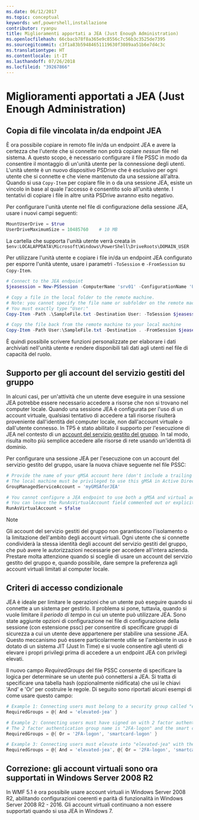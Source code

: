 ```yaml
---
ms.date: 06/12/2017
ms.topic: conceptual
keywords: wmf,powershell,installazione
contributor: ryanpu
title: Miglioramenti apportati a JEA (Just Enough Administration)
ms.openlocfilehash: 66cbacb78f8a365e9c8556c7c56b3c3525de7395
ms.sourcegitcommit: c3f1a83b59484651119630f3089aa51b6e7d4c3c
ms.translationtype: HT
ms.contentlocale: it-IT
ms.lasthandoff: 07/26/2018
ms.locfileid: "39267866"
---
```

# <a name="improvements-to-just-enough-administration-jea"></a>Miglioramenti apportati a JEA (Just Enough Administration)

## <a name="constrained-file-copy-tofrom-jea-endpoints"></a>Copia di file vincolata in/da endpoint JEA

È ora possibile copiare in remoto file in/da un endpoint JEA e avere la certezza che l'utente che si connette non potrà copiare *nessun* file nel sistema. A questo scopo, è necessario configurare il file PSSC in modo da consentire il montaggio di un'unità utente per la connessione degli utenti. L'unità utente è un nuovo dispositivo PSDrive che è esclusivo per ogni utente che si connette e che viene mantenuto da una sessione all'altra. Quando si usa `Copy-Item` per copiare file in o da una sessione JEA, esiste un vincolo in base al quale l'accesso è consentito solo all'unità utente. I tentativi di copiare i file in altre unità PSDrive avranno esito negativo.

Per configurare l'unità utente nel file di configurazione della sessione JEA, usare i nuovi campi seguenti:

```powershell
MountUserDrive = $true
UserDriveMaximumSize = 10485760    # 10 MB
```

La cartella che supporta l'unità utente verrà creata in `$env:LOCALAPPDATA\Microsoft\Windows\PowerShell\DriveRoots\DOMAIN_USER`

Per utilizzare l'unità utente e copiare i file in/da un endpoint JEA configurato per esporre l'unità utente, usare i parametri `-ToSession` e `-FromSession` su `Copy-Item`.

```powershell
# Connect to the JEA endpoint
$jeasession = New-PSSession -ComputerName 'srv01' -ConfigurationName 'UserDemo'

# Copy a file in the local folder to the remote machine.
# Note: you cannot specify the file name or subfolder on the remote machine.
# You must exactly type "User:"
Copy-Item -Path .\SampleFile.txt -Destination User: -ToSession $jeasession

# Copy the file back from the remote machine to your local machine
Copy-Item -Path User:\SampleFile.txt -Destination . -FromSession $jeasession
```

È quindi possibile scrivere funzioni personalizzate per elaborare i dati archiviati nell'unità utente e rendere disponibili tali dati agli utenti nel file di capacità del ruolo.

## <a name="support-for-group-managed-service-accounts"></a>Supporto per gli account del servizio gestiti del gruppo

In alcuni casi, per un'attività che un utente deve eseguire in una sessione JEA potrebbe essere necessario accedere a risorse che non si trovano nel computer locale. Quando una sessione JEA è configurata per l'uso di un account virtuale, qualsiasi tentativo di accedere a tali risorse risulterà proveniente dall'identità del computer locale, non dall'account virtuale o dall'utente connesso. In TP5 è stato abilitato il supporto per l'esecuzione di JEA nel contesto di un [account del servizio gestito del gruppo](/previous-versions/windows/it-pro/windows-server-2012-R2-and-2012/jj128431\(v=ws.11\)). In tal modo, risulta molto più semplice accedere alle risorse di rete usando un'identità di dominio.

Per configurare una sessione JEA per l'esecuzione con un account del servizio gestito del gruppo, usare la nuova chiave seguente nel file PSSC:

```powershell
# Provide the name of your gMSA account here (don't include a trailing $)
# The local machine must be privileged to use this gMSA in Active Directory
GroupManagedServiceAccount = 'myGMSAforJEA'

# You cannot configure a JEA endpoint to use both a gMSA and virtual account
# You can leave the RunAsVirtualAccount field commented out or explicitly set it to false
RunAsVirtualAccount = $false
```

> [!NOTE]
> Gli account del servizio gestiti del gruppo non garantiscono l'isolamento o la limitazione dell'ambito degli account virtuali.
> Ogni utente che si connette condividerà la stessa identità degli account del servizio gestiti del gruppo, che può avere le autorizzazioni necessarie per accedere all'intera azienda. Prestare molta attenzione quando si sceglie di usare un account del servizio gestito del gruppo e, quando possibile, dare sempre la preferenza agli account virtuali limitati al computer locale.

## <a name="conditional-access-policies"></a>Criteri di accesso condizionale

JEA è ideale per limitare le operazioni che un utente può eseguire quando si connette a un sistema per gestirlo. Il problema si pone, tuttavia, quando si vuole limitare il *periodo di tempo* in cui un utente può utilizzare JEA. Sono state aggiunte opzioni di configurazione nei file di configurazione della sessione (con estensione pssc) per consentire di specificare gruppi di sicurezza a cui un utente deve appartenere per stabilire una sessione JEA. Questo meccanismo può essere particolarmente utile se l'ambiente in uso è dotato di un sistema JIT (Just In Time) e si vuole consentire agli utenti di elevare i propri privilegi prima di accedere a un endpoint JEA con privilegi elevati.

Il nuovo campo *RequiredGroups* del file PSSC consente di specificare la logica per determinare se un utente può connettersi a JEA. Si tratta di specificare una tabella hash (opzionalmente nidificata) che usi le chiavi 'And' e 'Or' per costruire le regole. Di seguito sono riportati alcuni esempi di come usare questo campo:

```powershell
# Example 1: Connecting users must belong to a security group called "elevated-jea"
RequiredGroups = @{ And = 'elevated-jea' }

# Example 2: Connecting users must have signed on with 2 factor authentication or a smart card
# The 2 factor authentication group name is "2FA-logon" and the smart card group name is "smartcard-logon"
RequiredGroups = @{ Or = '2FA-logon', 'smartcard-logon' }

# Example 3: Connecting users must elevate into "elevated-jea" with their JIT system and have logged on with 2FA or a smart card
RequiredGroups = @{ And = 'elevated-jea', @{ Or = '2FA-logon', 'smartcard-logon' }}
```

## <a name="fixed-virtual-accounts-are-now-supported-on-windows-server-2008-r2"></a>Correzione: gli account virtuali sono ora supportati in Windows Server 2008 R2

In WMF 5.1 è ora possibile usare account virtuali in Windows Server 2008 R2, abilitando configurazioni coerenti e parità di funzionalità in Windows Server 2008 R2 - 2016. Gli account virtuali continuano a non essere supportati quando si usa JEA in Windows 7.